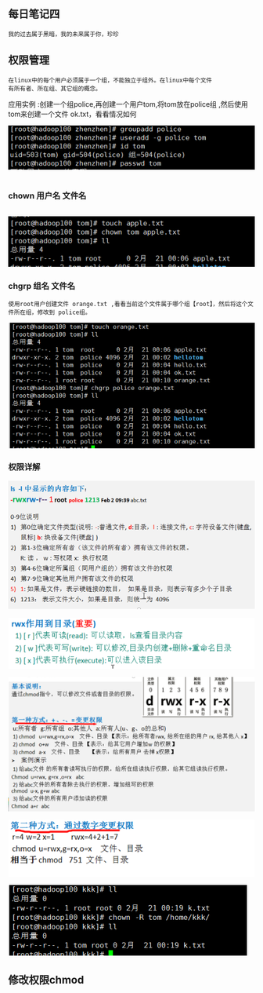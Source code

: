 ## 每日笔记四

~~~
我的过去属于黑暗，我的未来属于你，珍珍
~~~

## 权限管理

~~~
在linux中的每个用户必须属于一个组，不能独立于组外。在linux中每个文件
有所有者、所在组、其它组的概念。
~~~

应用实例 :创建一个组police,再创建一个用户tom,将tom放在police组 ,然后使用 tom来创建一个文件 ok.txt，看看情况如何

![1563720434061](每日笔记四.assets/1563720434061.png)

~~~

~~~

 ### chown 用户名 文件名 

~~~

~~~



![1563720661407](每日笔记四.assets/1563720661407.png)

### chgrp 组名 文件名

~~~
使用root用户创建文件 orange.txt ,看看当前这个文件属于哪个组【root】，然后将这个文件所在组，修改到 police组。
~~~

![1563720891578](每日笔记四.assets/1563720891578.png)

### 权限详解

![1563721045002](每日笔记四.assets/1563721045002.png)

![1563721163274](每日笔记四.assets/1563721163274.png)

![1563721190599](每日笔记四.assets/1563721190599.png)

![1563721211610](每日笔记四.assets/1563721211610.png)



![1563721579247](每日笔记四.assets/1563721579247.png)

## 修改权限chmod

